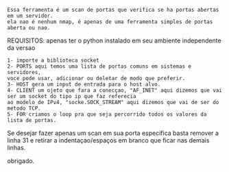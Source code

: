     Essa ferramenta é um scan de portas que verifica se ha portas abertas em um servidor.
    ela nao é nenhum nmap, é apenas de uma ferramenta simples de portas aberta ou nao.

REQUISITOS: apenas ter o python instalado em seu ambiente independente da versao

    
    1- importe a biblioteca socket
    2- PORTS aqui temos uma lista de portas comuns em sistemas e servidores,
    voce pode usar, adicionar ou deletar de modo que preferir.
    3- HOST gera um input de entrada para o host alvo.
    4- CLIENT um ojeto que fara a conecçao, "AF_INET" aqui dizemos que vai ser um socket do tipo ip que faz referecia
    ao modelo de IPv4, "socke.SOCK_STREAM" aqui dizemos que vai de ser do metodo TCP.
    5- FOR criamos o loop pra que seja percorrido todos os valores da lista de portas.


Se desejar fazer apenas um scan em sua porta especifica  basta remover a linha 31 e retirar a indentaçao/espaços 
em branco que ficar nas demais linhas.

obrigado.

    
